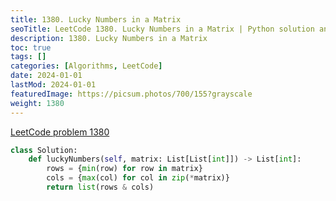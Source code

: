 ```yaml
---
title: 1380. Lucky Numbers in a Matrix
seoTitle: LeetCode 1380. Lucky Numbers in a Matrix | Python solution and explanation
description: 1380. Lucky Numbers in a Matrix
toc: true
tags: []
categories: [Algorithms, LeetCode]
date: 2024-01-01
lastMod: 2024-01-01
featuredImage: https://picsum.photos/700/155?grayscale
weight: 1380
---
```


[LeetCode problem 1380](https://leetcode.com/problems/lucky-numbers-in-a-matrix/)

```python
class Solution:
    def luckyNumbers(self, matrix: List[List[int]]) -> List[int]:
        rows = {min(row) for row in matrix}
        cols = {max(col) for col in zip(*matrix)}
        return list(rows & cols)

```
